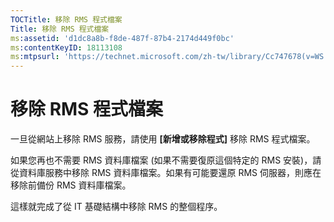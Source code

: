 ```yaml
---
TOCTitle: 移除 RMS 程式檔案
Title: 移除 RMS 程式檔案
ms:assetid: 'd1dc8a8b-f8de-487f-87b4-2174d449f0bc'
ms:contentKeyID: 18113108
ms:mtpsurl: 'https://technet.microsoft.com/zh-tw/library/Cc747678(v=WS.10)'
---
```


移除 RMS 程式檔案
=================

一旦從網站上移除 RMS 服務，請使用 **\[新增或移除程式\]** 移除 RMS 程式檔案。

如果您再也不需要 RMS 資料庫檔案 (如果不需要復原這個特定的 RMS 安裝)，請從資料庫服務中移除 RMS 資料庫檔案。如果有可能要還原 RMS 伺服器，則應在移除前備份 RMS 資料庫檔案。

這樣就完成了從 IT 基礎結構中移除 RMS 的整個程序。
